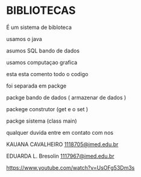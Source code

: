 # BIBLIOTECAS

É um sistema de bibloteca

usamos o java

asumos SQL bando de dados

usamos computaçao grafica

esta esta comento todo o codigo

foi separada em packge

packge bando de dados ( armazenar de dados )

packege construtor (get e o set )

packge sistema (class main)

qualquer duvida entre em contato com nos

KAUANA CAVALHEIRO 1118705@imed.edu.br

EDUARDA L. Bresolin 1117967@imed.edu.br

https://www.youtube.com/watch?v=UsOFg53Dm3s

